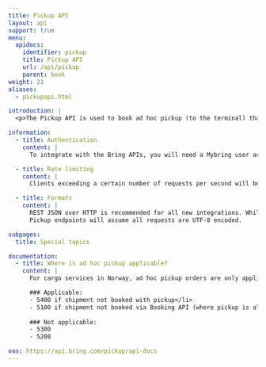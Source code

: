 ```yaml
---
title: Pickup API
layout: api
support: true
menu:
  apidocs:
    identifier: pickup
    title: Pickup API
    url: /api/pickup
    parent: book
weight: 21
aliases:
  - pickupapi.html

introduction: |
  <p>The Pickup API is used to book ad hoc pickup (to the terminal) that customers may need/want e.g. if they don't have a fixed pickup agreement with Bring for the relevant shipments. Two types of pickup are supported - cargo shipments in Norway and for parcels and business pallet in NO/SE/DK.</p>

information:
  - title: Authentication
    content: |
      To integrate with the Bring APIs, you will need a Mybring user account with an API key. Information about prerequisites and authentication headers can be found on the general API [Getting Started page](/api/). In addition to authentication, you need to be [authorized](./authorization).

  - title: Rate limiting
    content: |
      Clients exceeding a certain number of requests per second will be throttled, and the response will contain http status code 429. If you have a use case requiring rates above the limit, please contact developer-booking@bring.com for assistance.

  - title: Formats
    content: |
      REST JSON over HTTP is recommended for all new integrations. While we currently also support XML, this is very likely to be phased out in the future.
      Pickup endpoints will assume all requests are UTF-8 encoded.

subpages:
  title: Special topics

documentation:
  - title: Where is ad hoc pickup applicable?
    content: |
      For cargo services in Norway, ad hoc pickup orders are only applicable in the below scenarios.

      ### Applicable:
      - 5400 if shipment not booked with pickup</li>
      - 5100 if shipment not booked via Booking API (where pickup is always included)</li>
  
      ### Not applicable:
      - 5300
      - 5200

oas: https://api.bring.com/pickup/api-docs
---
```

